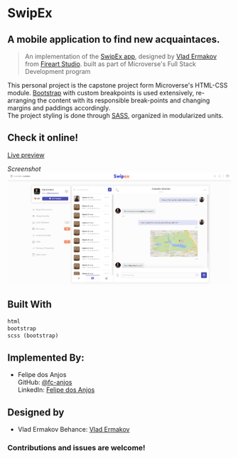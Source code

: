 <!-- TITLE -->
# SwipEx
## A mobile application to find new acquaintaces.
>  An implementation of the [SwipEx app](https://www.behance.net/gallery/70285515/Swipex-This-application-for-dating), designed by [Vlad Ermakov](https://www.behance.net/ermalength) from [Fireart Studio](https://www.behance.net/fireart). built as part of Microverse's Full Stack Development program

<!-- DESCRIPTION -->
This personal project is the capstone project form Microverse's HTML-CSS module. 
[Bootstrap](https://getbootstrap.com/) with custom breakpoints is used extensively, re-arranging the content with its responsible break-points and changing margins and paddings accordingly.   
The project styling is done through [SASS](https://sass-lang.com/), organized in modularized units. 

<!-- AUTHORS -->
## Check it online!
[Live preview](https://raw.githack.com/fc-anjos/newsweek-clone/section-ordering/index.html)

<!-- SCREENSHOT -->
_Screenshot_
![Screenshot of the project](screenshot.PNG)
## Built With
    html
    bootstrap
    scss (bootstrap)

<!-- AUTHORS -->
## Implemented By:
* Felipe dos Anjos  
GitHub: [@fc-anjos](https://github.com/fc-anjos)  
LinkedIn: [Felipe dos Anjos](https://www.linkedin.com/in/felipe-cavalheiro-dos-anjos-4792a8176/)  


## Designed by 
* Vlad Ermakov
Behance: [Vlad Ermakov](https://www.behance.net/ermalength)


<!-- LICENSE -->

### Contributions and issues are welcome!

